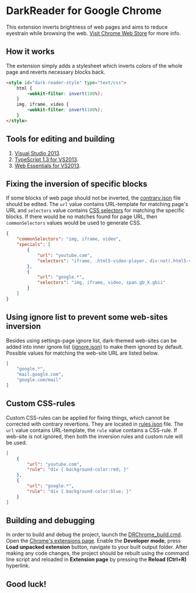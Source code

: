 DarkReader for Google Chrome
================
This extension inverts brightness of web pages and aims to reduce eyestrain while browsing the web.
[Visit Chrome Web Store](https://chrome.google.com/webstore/detail/dark-reader/eimadpbcbfnmbkopoojfekhnkhdbieeh) for more info.

## How it works
The extension simply adds a stylesheet which inverts colors of the whole page and reverts necessary blocks back.
```HTML
<style id="dark-reader-style" type="text/css">
    html {
        -webkit-filter: invert(100%);
    }
    img, iframe, video {
        -webkit-filter: invert(100%);
    }
</style>
```

## Tools for editing and building
1. [Visual Studio 2013](http://www.visualstudio.com/downloads/download-visual-studio-vs).
2. [TypeScript 1.3 for VS2013](https://visualstudiogallery.msdn.microsoft.com/955e0262-0858-40c9-ab5a-1acc680e9bfd).
3. [Web Essentials for VS2013](http://vswebessentials.com/download).

## Fixing the inversion of specific blocks
If some blocks of web page should not be inverted, the [contrary.json](https://github.com/alexanderby/darkreader/blob/master/src/DarkReader/generation/contrary.json) file should be edited. The ```url``` value contains URL-template for matching page's URL and ```selectors``` value contains [CSS selectors](https://developer.mozilla.org/en-US/docs/Web/Guide/CSS/Getting_Started/Selectors) for matching the specific blocks. If there would be no matches found for page URL, then ```commonSelectors``` values would be used to generate CSS.
```JSON
﻿{
    "commonSelectors": "img, iframe, video",
    "specials": [
        {
            "url": "youtube.com",
            "selectors": "iframe, .html5-video-player, div:not(.html5-video-player) img"
        },
        {
            "url": "google.*",
            "selectors": "img, iframe, video, span.gb_X.gbii"
        }
    ]
}
```

## Using ignore list to prevent some web-sites inversion
Besides using settings-page ignore list, dark-themed web-sites can be added into inner ignore list ([ignore.json](https://github.com/alexanderby/darkreader/blob/master/src/DarkReader/generation/ignore.json)) to make them ignored by default. Possible values for matching the web-site URL are listed below.
```JSON
﻿[
    "google.*",
    "mail.google.com",
    "google.com/mail"
]
```

## Custom CSS-rules
Custom CSS-rules can be applied for fixing things, which cannot be corrected with contrary revertions. They are located in [rules.json](https://github.com/alexanderby/darkreader/blob/master/src/DarkReader/generation/rules.json) file. The ```url``` value contains URL-template, the ```rule``` value contains a CSS-rule. If web-site is not ignored, then both the inversion rules and custom rule will be used.
```JSON
﻿[
    {
        "url": "youtube.com",
        "rule": "div { background-color:red; }"
    },
    {
        "url": "google.*",
        "rule": "div { background-color:blue; }"
    }
]
```

## Building and debugging
In order to build and debug the project, launch the [DRChrome_build.cmd](https://github.com/alexanderby/darkreader/blob/master/build/DRChrome_build.cmd). Open the [Chrome's extensions page](https://support.google.com/chrome/answer/187443). Enable the **Developer mode**, press **Load unpacked extension** button, navigate to your built output folder.
After making any code changes, the project should be rebuilt using the command line script and reloaded in **Extension page** by pressing the **Reload (Ctrl+R)** hyperlink.

## Good luck!
